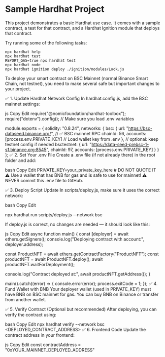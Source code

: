 # Sample Hardhat Project

This project demonstrates a basic Hardhat use case. It comes with a sample contract, a test for that contract, and a Hardhat Ignition module that deploys that contract.

Try running some of the following tasks:

```shell
npx hardhat help
npx hardhat test
REPORT_GAS=true npx hardhat test
npx hardhat node
npx hardhat ignition deploy ./ignition/modules/Lock.js
```
To deploy your smart contract on BSC Mainnet (normal Binance Smart Chain, not testnet), you need to make several safe but important changes to your project.

✅ 1. Update Hardhat Network Config
In hardhat.config.js, add the BSC mainnet settings:

js
Copy
Edit
require("@nomicfoundation/hardhat-toolbox");
require("dotenv").config(); // Make sure you load .env variables

module.exports = {
  solidity: "0.8.24",
  networks: {
    bsc: {
      url: "https://bsc-dataseed.binance.org/", // ✅ BSC mainnet RPC
      chainId: 56,
      accounts: [process.env.PRIVATE_KEY] // Load wallet key from .env
    },
    // optional: keep testnet config if needed
    bsctestnet: {
      url: "https://data-seed-prebsc-1-s1.binance.org:8545",
      chainId: 97,
      accounts: [process.env.PRIVATE_KEY]
    }
  }
};
✅ 2. Set Your .env File
Create a .env file (if not already there) in the root folder and add:

bash
Copy
Edit
PRIVATE_KEY=your_private_key_here  # DO NOT QUOTE IT
⚠️ Use a wallet that has BNB for gas and is safe to use for mainnet!
⚠️ NEVER commit this .env file to GitHub.

✅ 3. Deploy Script Update
In scripts/deploy.js, make sure it uses the correct network:

bash
Copy
Edit


npx hardhat run scripts/deploy.js --network bsc



If deploy.js is correct, no changes are needed — it should look like this:

js
Copy
Edit
async function main() {
  const [deployer] = await ethers.getSigners();
  console.log("Deploying contract with account:", deployer.address);

  const ProductNFT = await ethers.getContractFactory("ProductNFT");
  const productNFT = await ProductNFT.deploy();
  await productNFT.waitForDeployment();

  console.log("Contract deployed at:", await productNFT.getAddress());
}

main().catch((error) => {
  console.error(error);
  process.exitCode = 1;
});
✅ 4. Fund Wallet with BNB
Your deployer wallet (used in PRIVATE_KEY) must have BNB on BSC mainnet for gas.
You can buy BNB on Binance or transfer from another wallet.

✅ 5. Verify Contract (Optional but recommended)
After deploying, you can verify the contract using:

bash
Copy
Edit
npx hardhat verify --network bsc <DEPLOYED_CONTRACT_ADDRESS>
✅ 6. Frontend Code
Update the contract address in your frontend:

js
Copy
Edit
const contractAddress = "0xYOUR_MAINNET_DEPLOYED_ADDRESS"
